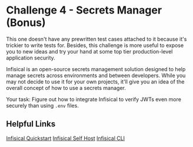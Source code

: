 # Challenge 4 - Secrets Manager (Bonus)

This one doesn't have any prewritten test cases attached to it because it's trickier to write tests for. Besides, this challenge is more useful to expose you to new ideas and try your hand at some
top tier production-level application security.

Infisical is an open-source secrets management solution designed to help manage secrets across environments and between developers.
While you may not decide to use it for your own projects, it'll give you an idea of the overall concept of how to use a secrets manager.

Your task: Figure out how to integrate Infisical to verify JWTs even more securely than using `.env` files.

## Helpful Links

[Infisical Quickstart](https://infisical.com/docs/documentation/guides/local-development)
[Infisical Self Host](https://infisical.com/docs/self-hosting/deployment-options/docker-compose)
[Infisical CLI](https://infisical.com/docs/cli/usage#can-i-connect-the-cli-to-my-self-hosted-infisical-instance)
